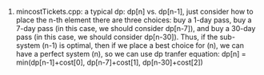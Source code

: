  1. mincostTickets.cpp: a typical dp: dp[n] vs. dp[n-1], just consider how to place the n-th element there are three choices: 
 buy a 1-day pass, buy a 7-day pass (in this case, we should consider dp[n-7]), and buy a 30-day pass (in this case, we should consider dp[n-30]).
Thus, if the sub-system (n-1) is optimal, then if we place a best choice for (n), we can
have a perfect system (n), so we can use dp
tranfer equation: dp[n] = min(dp[n-1]+cost[0], dp[n-7]+cost[1], dp[n-30]+cost[2])
